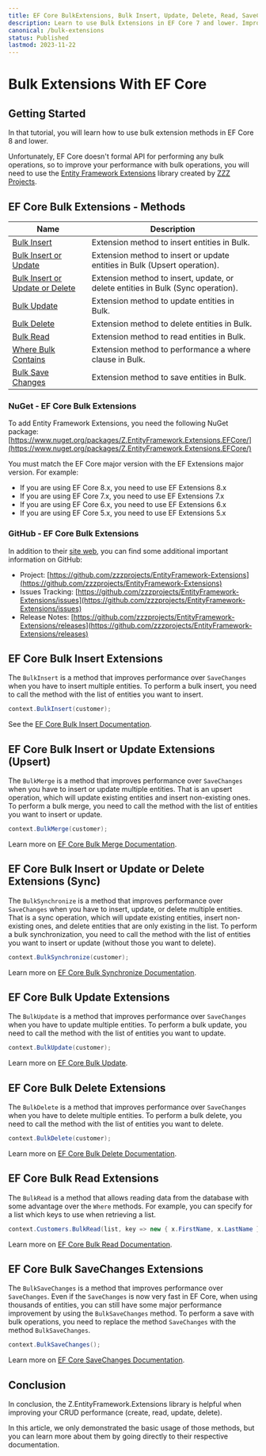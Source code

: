 ```yaml
---
title: EF Core BulkExtensions, Bulk Insert, Update, Delete, Read, SaveChanges
description: Learn to use Bulk Extensions in EF Core 7 and lower. Improve your .net core performance with bulk extensions methods.
canonical: /bulk-extensions
status: Published
lastmod: 2023-11-22
---
```


# Bulk Extensions With EF Core

## Getting Started

In that tutorial, you will learn how to use bulk extension methods in EF Core 8 and lower. 

Unfortunately, EF Core doesn't formal API for performing any bulk operations, so to improve your performance with bulk operations, you will need to use the [Entity Framework Extensions](https://entityframework-extensions.net/) library created by [ZZZ Projects](https://zzzprojects.com/).
 
## EF Core Bulk Extensions - Methods

| Name | Description |
| --- | --- |
| [Bulk Insert](/bulk-extensions/bulk-insert) | Extension method to insert entities in Bulk. | 
| [Bulk Insert or Update](/bulk-extensions/bulk-merge) | Extension method to insert or update entities in Bulk (Upsert operation). | 
| [Bulk Insert or Update or Delete](/bulk-extensions/bulk-synchronize) | Extension method to insert, update, or delete entities in Bulk (Sync operation). | 
| [Bulk Update](/bulk-extensions/bulk-update) | Extension method to update entities in Bulk. | 
| [Bulk Delete](/bulk-extensions/bulk-delete) | Extension method to delete entities in Bulk. | 
| [Bulk Read](#ef-core-bulk-read-extensions) | Extension method to read entities in Bulk. | 
| [Where Bulk Contains](/bulk-extensions/where-bulk-contains) | Extension method to performance a where clause in Bulk. | 
| [Bulk Save Changes](#ef-core-bulk-savechanges-extensions) | Extension method to save entities in Bulk. | 

### NuGet - EF Core Bulk Extensions

To add Entity Framework Extensions, you need the following NuGet package:  [https://www.nuget.org/packages/Z.EntityFramework.Extensions.EFCore/](https://www.nuget.org/packages/Z.EntityFramework.Extensions.EFCore/)

You must match the EF Core major version with the EF Extensions major version. For example:

- If you are using EF Core 8.x, you need to use EF Extensions 8.x
- If you are using EF Core 7.x, you need to use EF Extensions 7.x
- If you are using EF Core 6.x, you need to use EF Extensions 6.x
- If you are using EF Core 5.x, you need to use EF Extensions 5.x

### GitHub - EF Core Bulk Extensions

In addition to their [site web](https://entityframework-extensions.net/), you can find some additional important information on GitHub:

- Project: [https://github.com/zzzprojects/EntityFramework-Extensions](https://github.com/zzzprojects/EntityFramework-Extensions)
- Issues Tracking: [https://github.com/zzzprojects/EntityFramework-Extensions/issues](https://github.com/zzzprojects/EntityFramework-Extensions/issues)
- Release Notes: [https://github.com/zzzprojects/EntityFramework-Extensions/releases](https://github.com/zzzprojects/EntityFramework-Extensions/releases)

## EF Core Bulk Insert Extensions

The `BulkInsert` is a method that improves performance over `SaveChanges` when you have to insert multiple entities. To perform a bulk insert, you need to call the method with the list of entities you want to insert.

```csharp
context.BulkInsert(customer);
```

See the [EF Core Bulk Insert Documentation](https://entityframework-extensions.net/bulk-insert).

## EF Core Bulk Insert or Update Extensions (Upsert)

The `BulkMerge` is a method that improves performance over `SaveChanges` when you have to insert or update multiple entities. That is an upsert operation, which will update existing entities and insert non-existing ones. To perform a bulk merge, you need to call the method with the list of entities you want to insert or update.

```csharp
context.BulkMerge(customer);
```

Learn more on [EF Core Bulk Merge Documentation](https://entityframework-extensions.net/bulk-merge).

## EF Core Bulk Insert or Update or Delete Extensions (Sync)

The `BulkSynchronize` is a method that improves performance over `SaveChanges` when you have to insert, update, or delete multiple entities. That is a sync operation, which will update existing entities, insert non-existing ones, and delete entities that are only existing in the list. To perform a bulk synchronization, you need to call the method with the list of entities you want to insert or update (without those you want to delete).

```csharp
context.BulkSynchronize(customer);
```

Learn more on [EF Core Bulk Synchronize Documentation](https://entityframework-extensions.net/bulk-synchronize).

## EF Core Bulk Update Extensions

The `BulkUpdate` is a method that improves performance over `SaveChanges` when you have to update multiple entities. To perform a bulk update, you need to call the method with the list of entities you want to update.

```csharp
context.BulkUpdate(customer);
```

Learn more on [EF Core Bulk Update](https://entityframework-extensions.net/bulk-update).

## EF Core Bulk Delete Extensions

The `BulkDelete` is a method that improves performance over `SaveChanges` when you have to delete multiple entities. To perform a bulk delete, you need to call the method with the list of entities you want to delete.

```csharp
context.BulkDelete(customer);
```

Learn more on [EF Core Bulk Delete Documentation](https://entityframework-extensions.net/bulk-delete).

## EF Core Bulk Read Extensions

The `BulkRead` is a method that allows reading data from the database with some advantage over the `Where` methods. For example, you can specify for a list which keys to use when retrieving a list.

```csharp
context.Customers.BulkRead(list, key => new { x.FirstName, x.LastName });
```

Learn more on [EF Core Bulk Read Documentation](https://entityframework-extensions.net/bulk-read).

## EF Core Bulk SaveChanges Extensions

The `BulkSaveChanges` is a method that improves performance over `SaveChanges`. Even if the `SaveChanges` is now very fast in EF Core,  when using thousands of entities, you can still have some major performance improvement by using the `BulkSaveChanges` method. To perform a save with bulk operations, you need to replace the method `SaveChanges` with the method `BulkSaveChanges`.

```csharp
context.BulkSaveChanges();
```

Learn more on [EF Core SaveChanges Documentation](https://entityframework-extensions.net/bulk-savechanges).

## Conclusion

In conclusion, the Z.EntityFramework.Extensions library is helpful when improving your CRUD performance (create, read, update, delete).

In this article, we only demonstrated the basic usage of those methods, but you can learn more about them by going directly to their respective documentation.